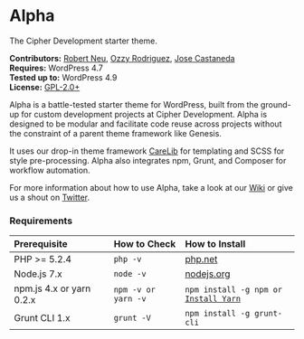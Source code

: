 # Alpha

The Cipher Development starter theme.

__Contributors:__ [Robert Neu](https://github.com/robneu), [Ozzy Rodriguez](https://github.com/ozzyrod), [Jose Castaneda](https://github.com/jocastaneda)  
__Requires:__ WordPress 4.7  
__Tested up to:__ WordPress 4.9  
__License:__ [GPL-2.0+](http://www.gnu.org/licenses/gpl-2.0.html)  

Alpha is a battle-tested starter theme for WordPress, built from the ground-up for custom development projects at Cipher Development. Alpha is designed to be modular and facilitate code reuse across projects without the constraint of a parent theme framework like Genesis.

It uses our drop-in theme framework [CareLib](https://github.com/cipherdevgroup/carelib) for templating and SCSS for style pre-processing. Alpha also integrates npm, Grunt, and Composer for workflow automation.

For more information about how to use Alpha, take a look at our [Wiki](https://github.com/cipherdevgroup/carelib/wiki) or give us a shout on [Twitter](https://twitter.com/cipherdevgroup).

### Requirements

<table width="100%">
	<thead>
		<tr>
			<th align="left" width="35%">Prerequisite</th>
			<th align="left" width="25%">How to Check</th>
			<th align="left" width="600">How to Install</th>
		</tr>
	</thead>
	<tbody>
		<tr>
			<td>PHP >= 5.2.4</td>
			<td><code>php -v</code></td>
			<td><a href="http://php.net/manual/en/install.php">php.net</a></td>
		</tr>
		<tr>
			<td>Node.js 7.x</td>
			<td><code>node -v</code></td>
			<td><a href="http://nodejs.org/">nodejs.org</a></td>
		</tr>
		<tr>
			<td>npm.js 4.x or yarn 0.2.x</td>
			<td><code>npm -v or yarn -v</code></td>
			<td><code>npm install -g npm or <a href="https://yarnpkg.com/en/docs/instal">Install Yarn</a></code></td>
		</tr>
		<tr>
			<td>Grunt CLI 1.x</td>
			<td><code>grunt -V</code></td>
			<td><code>npm install -g grunt-cli</td>
		</tr>
	</tbody>
</table>
